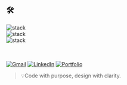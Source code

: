 <!-- Ali Hamza GitHub profile README - MERN stack developer, open source, React, Node.js, JavaScript, software engineering student -->

<div>
  <!-- <h1>Ali Hamza (MERN Stack Developer) </h1> -->
  <!-- <p>Crafting real-world solutions with the MERN stack and contributing to open-source projects. Passionate about React, Node.js, and scalable web applications.</p> -->
</div>


## 🛠️ 
<div>
  <img src="https://skillicons.dev/icons?i=react,next,express,nodejs" alt="stack" />
</div> 
<div>
  <img src="https://skillicons.dev/icons?i=mongodb,firebase,supabase" alt="stack" />
</div> 
  <div>
  <img src="https://skillicons.dev/icons?i=tailwind,figma,framer" alt="stack" />
  </div>
  <div>
  <!-- <img src="https://skillicons.dev/icons?i=html,css,js,typescript,cpp,cs,python,java" alt="stack" /> -->
  </div>


<br/>
<br/>

<p>
  <a href="mailto:contact.developer.hamza@gmail.com"><img src="https://img.shields.io/badge/Gmail-D14836?style=for-the-badge&logo=gmail&logoColor=white" alt="Gmail" /></a>
  <a href="https://www.linkedin.com/in/contact-with-alihamza/"><img src="https://img.shields.io/badge/LinkedIn-0077B5?style=for-the-badge&logo=linkedin&logoColor=white" alt="LinkedIn" /></a>
  <a href="https://alihamza-portfolio.vercel.app/"><img src="https://img.shields.io/badge/Portfolio-blue?style=for-the-badge&logo=vercel&logoColor=white" alt="Portfolio" /></a>
</p>


<!-- <p > -->
  <!-- <img src="https://komarev.com/ghpvc/?username=thealihamza04&color=brightgreen" alt="Ali Hamza's GitHub profile views counter" /> -->
<!-- </p> -->

<blockquote>💡Code with purpose, design with clarity. </blockquote>
